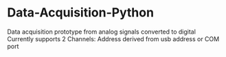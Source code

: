# Data-Acquisition-Python
Data acquisition prototype from analog signals converted to digital
Currently supports 2 Channels: Address derived from usb address or COM port
